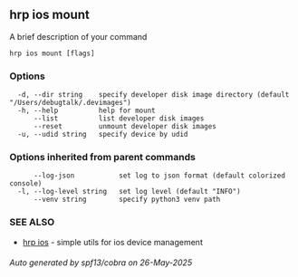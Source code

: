 ## hrp ios mount

A brief description of your command

```
hrp ios mount [flags]
```

### Options

```
  -d, --dir string    specify developer disk image directory (default "/Users/debugtalk/.devimages")
  -h, --help          help for mount
      --list          list developer disk images
      --reset         unmount developer disk images
  -u, --udid string   specify device by udid
```

### Options inherited from parent commands

```
      --log-json           set log to json format (default colorized console)
  -l, --log-level string   set log level (default "INFO")
      --venv string        specify python3 venv path
```

### SEE ALSO

* [hrp ios](hrp_ios.md)	 - simple utils for ios device management

###### Auto generated by spf13/cobra on 26-May-2025

